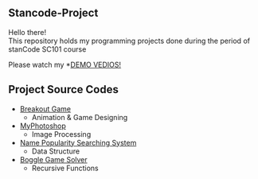 ## Stancode-Project
Hello there!\
This repository holds my programming projects done during the period of stanCode SC101 course

Please watch my *[DEMO VEDIOS!](https://drive.google.com/drive/folders/1gpVtBt6f0xcipg6IEZXDJNoB5sPTIPOK?usp=sharing)

## Project Source Codes
* [Breakout Game](https://github.com/johnny880624/stancode-project/blob/main/stanCode_projects/breakout/breakout.py)
  * Animation & Game Designing
* [MyPhotoshop](https://github.com/johnny880624/stancode-project/blob/main/stanCode_projects/photoshop/stanCodoshop.py)
  * Image Processing
* [Name Popularity Searching System](https://github.com/johnny880624/stancode-project/blob/main/stanCode_projects/babygraphics/babygraphics.py)
  * Data Structure
* [Boggle Game Solver](https://github.com/johnny880624/stancode-project/blob/main/stanCode_projects/boggle_game/boggle.py)
  * Recursive Functions
